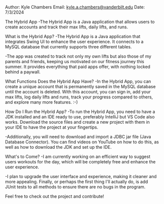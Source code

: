 Author: Kyle Chambers Email: kyle.a.chambers@vanderbilt.edu Date: 7/3/2024

The Hybrid App 
-The Hybrid App is a Java application that allows users to create accounts and track their max lifts, daily lifts, and runs.

What is the Hybrid App? 
-The Hybrid App is a Java application that integrates Swing UI to enhance the user experience. It connects to a MySQL database that currently supports three different tables.

-The app was created to track not only my own lifts but also those of my parents and friends, keeping us motivated on our fitness journey this summer. It provides everything that paid apps offer, with nothing locked behind a paywall.

What Functions Does the Hybrid App Have? 
-In the Hybrid App, you can create a unique account that is permanently saved in the MySQL database until the account is deleted. With this account, you can sign in, add your max lifts, log daily lifts and runs, track your progress compared to others, and explore many more features. :-)

How Do I Run the Hybrid App? 
-To run the Hybrid App, you need to have a JDK installed and an IDE ready to use, preferably IntelliJ but VS Code also works. Download the source files and create a new project with them in your IDE to have the project at your fingertips.

-Additionally, you will need to download and import a JDBC jar file (Java Database Connector). You can find videos on YouTube on how to do this, as well as how to download the JDK and set up the IDE.

What's to Come? 
-I am currently working on an efficient way to suggest users workouts for the day, which will be completely free and enhance the user experience.

-I plan to upgrade the user interface and experience, making it cleaner and more appealing. Finally, or perhaps the first thing I'll actually do, is add JUnit tests to all methods to ensure there are no bugs in the program.

Feel free to check out the project and contribute!
